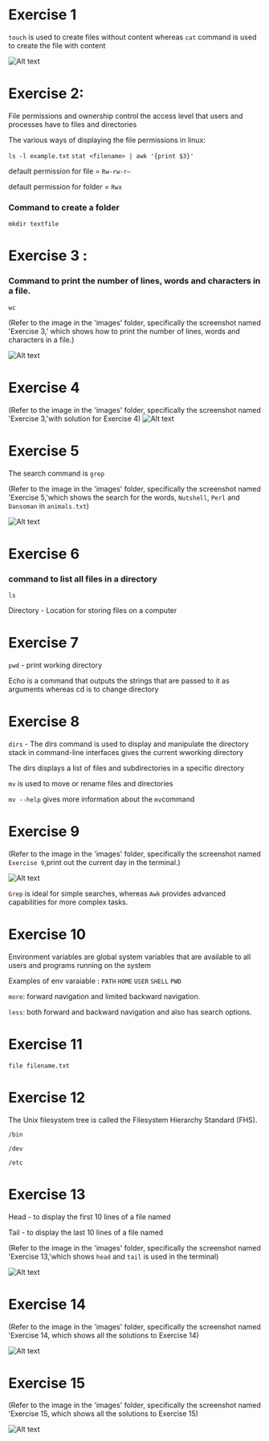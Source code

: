 # Exercise 1
`touch` is used to create files without content whereas `cat` command is used to create the file with content

![Alt text](images/Exercise%201.PNG)


# Exercise 2:

File permissions and ownership control the access level that users and processes have to files and directories

The various ways of displaying the file permissions in linux:

`ls -l example.txt`
`stat <filename> | awk '{print $3}'`

default permission for file   =  `Rw-rw-r–`

default permission for folder =  `Rwx`

### Command to create a folder

    mkdir textfile

# Exercise 3 :
### Command to print the number of lines, words and characters in a file.
   `wc` 
   
(Refer to the image in the 'images' folder, specifically the screenshot named 'Exercise 3,' which shows how to print the number of lines, words and characters in a file.)

![Alt text](images/Exercise%203.PNG)


# Exercise 4 

(Refer to the image in the 'images' folder, specifically the screenshot named 'Exercise 3,'with solution for Exercise 4)
![Alt text](images/Exercise%203.PNG)


# Exercise 5

The search command is  `grep`

(Refer to the image in the 'images' folder, specifically the screenshot named 'Exercise 5,'which shows the search for the words, `Nutshell`, `Perl` and `Dansoman` in `animals.txt`)

![Alt text](images/Exercise%205.PNG)



# Exercise 6
 ### command to list all files in a directory
 `ls`

Directory - Location for storing files on a computer

# Exercise 7 
`pwd` - print working directory 

Echo is a command that outputs the strings that are passed to it as arguments whereas cd is to change directory

# Exercise 8 
`dirs` - The dirs command is used to display and manipulate the directory stack in command-line interfaces gives the current wworking directory

The dirs  displays a list of files and subdirectories in a specific directory

`mv` is used to move or rename files and directories

`mv --help` gives more information about the `mv`command


# Exercise 9 
(Refer to the image in the 'images' folder, specifically the screenshot named `Exercise 9`,print out the current day in the terminal.)

![Alt text](images/Exercise%209.PNG)


`Grep` is ideal for simple searches, whereas `Awk` provides advanced capabilities for more complex tasks.

# Exercise 10 
Environment variables are global system variables that are available to all users and programs running on the system

Examples of env varaiable :
`PATH` `HOME` `USER` `SHELL` `PWD`

`more`: forward navigation and limited backward navigation.

`less`: both forward and backward navigation and also has search options. 

# Exercise 11

`file filename.txt`

# Exercise 12 

The Unix filesystem tree is called the Filesystem Hierarchy Standard (FHS).

`/bin`

`/dev`

`/etc`



# Exercise 13 
Head - to display the first 10 lines of a file named

Tail - to display the last 10 lines of a file named

(Refer to the image in the 'images' folder, specifically the screenshot named 'Exercise 13,'which shows `head` and `tail` is used in the terminal)

![Alt text](images/Exercise%2013.PNG)


# Exercise 14 

(Refer to the image in the 'images' folder, specifically the screenshot named 'Exercise 14, which shows all the solutions to Exercise 14)

![Alt text](images/Exercise%2014.PNG)


# Exercise 15

(Refer to the image in the 'images' folder, specifically the screenshot named 'Exercise 15, which shows all the solutions to Exercise 15)

![Alt text](images/Exercise%2015.PNG)

